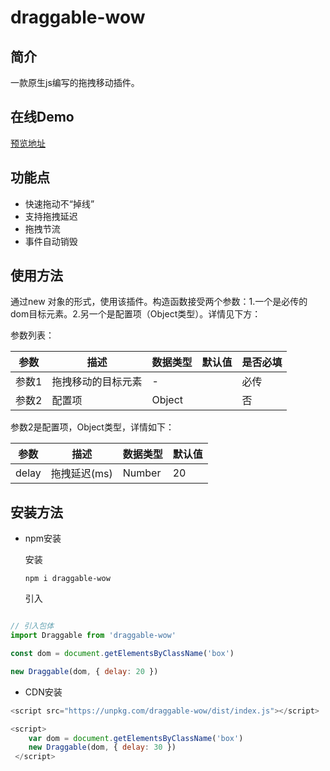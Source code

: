# draggable-wow
## 简介

一款原生js编写的拖拽移动插件。

## 在线Demo

[预览地址](https://codesandbox.io/s/affectionate-merkle-50bl9o?file=/src/App.vue)

## 功能点

- 快速拖动不“掉线”
- 支持拖拽延迟
- 拖拽节流
- 事件自动销毁

## 使用方法

通过new 对象的形式，使用该插件。构造函数接受两个参数：1.一个是必传的dom目标元素。2.另一个是配置项（Object类型）。详情见下方：

参数列表：

| 参数  | 描述               | 数据类型 | 默认值 | 是否必填 |
| ----- | ------------------ | -------- | ------ | -------- |
| 参数1 | 拖拽移动的目标元素 | -        |        | 必传     |
| 参数2 | 配置项             | Object   |        | 否       |

参数2是配置项，Object类型，详情如下：

| 参数  | 描述         | 数据类型 | 默认值 |
| ----- | ------------ | -------- | ------ |
| delay | 拖拽延迟(ms) | Number   | 20     |

## 安装方法

- npm安装

  安装

  `npm i draggable-wow`
  
  引入
 ```javascript

 // 引入包体
 import Draggable from 'draggable-wow' 

 const dom = document.getElementsByClassName('box')

 new Draggable(dom, { delay: 20 })
 ```

- CDN安装

```javascript
<script src="https://unpkg.com/draggable-wow/dist/index.js"></script>

<script>
    var dom = document.getElementsByClassName('box')
    new Draggable(dom, { delay: 30 })
 </script>
```
